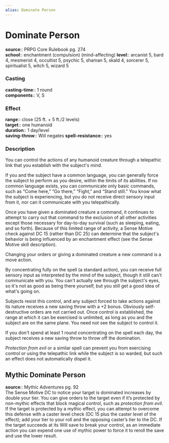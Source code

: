 ```yaml
---
alias: Dominate Person
---
```


# Dominate Person 

**source**:: PRPG Core Rulebook pg. 274  
**school**:: enchantment (compulsion) (mind-affecting)
**level**:: arcanist 5, bard 4, mesmerist 4, occultist 5, psychic 5, shaman 5, skald 4, sorcerer 5, spiritualist 5, witch 5, wizard 5

### Casting 

**casting-time**:: 1 round  
**components**:: V, S

### Effect 

**range**:: close (25 ft. + 5 ft./2 levels)  
**target**:: one humanoid  
**duration**:: 1 day/level  
**saving-throw**:: Will negates
**spell-resistance**:: yes

### Description 

You can control the actions of any humanoid creature through a telepathic link that you establish with the subject's mind.  
  
If you and the subject have a common language, you can generally force the subject to perform as you desire, within the limits of its abilities. If no common language exists, you can communicate only basic commands, such as “Come here,” “Go there,” “Fight,” and “Stand still.” You know what the subject is experiencing, but you do not receive direct sensory input from it, nor can it communicate with you telepathically.  
  
Once you have given a dominated creature a command, it continues to attempt to carry out that command to the exclusion of all other activities except those necessary for day-to-day survival (such as sleeping, eating, and so forth). Because of this limited range of activity, a Sense Motive check against DC 15 (rather than DC 25) can determine that the subject's behavior is being influenced by an enchantment effect (see the Sense Motive skill description).  
  
Changing your orders or giving a dominated creature a new command is a move action.  
  
By concentrating fully on the spell (a standard action), you can receive full sensory input as interpreted by the mind of the subject, though it still can't communicate with you. You can't actually see through the subject's eyes, so it's not as good as being there yourself, but you still get a good idea of what's going on.  
  
Subjects resist this control, and any subject forced to take actions against its nature receives a new saving throw with a +2 bonus. Obviously self-destructive orders are not carried out. Once control is established, the range at which it can be exercised is unlimited, as long as you and the subject are on the same plane. You need not see the subject to control it.  
  
If you don't spend at least 1 round concentrating on the spell each day, the subject receives a new saving throw to throw off the domination.  
  
*Protection from evil* or a similar spell can prevent you from exercising control or using the telepathic link while the subject is so warded, but such an effect does not automatically dispel it.

## Mythic Dominate Person 

**source**:: Mythic Adventures pg. 92  
The Sense Motive DC to notice your target is dominated increases by double your tier. You can give orders to the target even if it’s protected by non-mythic effects that block magical control, such as *protection from evil*. If the target is protected by a mythic effect, you can attempt to overcome this defense with a caster level check (DC 15 plus the caster level of the effect); add your tier to your roll and the opposing caster’s tier to the DC. If the target succeeds at its Will save to break your control, as an immediate action you can expend one use of mythic power to force it to reroll the save and use the lower result.
